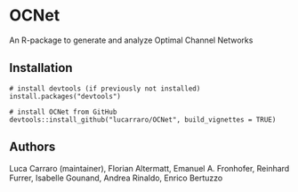 # OCNet
An R-package to generate and analyze Optimal Channel Networks

## Installation

```
# install devtools (if previously not installed) 
install.packages("devtools")

# install OCNet from GitHub
devtools::install_github("lucarraro/OCNet", build_vignettes = TRUE)
```

## Authors

Luca Carraro (maintainer), Florian Altermatt, Emanuel A. Fronhofer, Reinhard Furrer, Isabelle Gounand, Andrea Rinaldo, Enrico Bertuzzo
